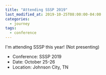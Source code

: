 ```yaml
---
title: "Attending SSSP 2019"
last_modified_at: 2019-10-25T08:00:00-04:00
categories:
  - journey
tags:
  - conference
---
```


I'm attending SSSP this year! (Not presenting)

- Conference: SSSP 2019
- Date: October 25-26
- Location: Johnson City, TN